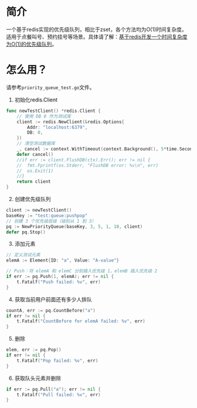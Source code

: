 # 简介
一个基于redis实现的优先级队列，相比于zset，各个方法均为O(1)时间复杂度。适用于点餐叫号、预约挂号等场景。具体请了解：[基于redis开发一个时间复杂度为O(1)的优先级队列](https://juejin.cn/post/7468245032812167204)。

# 怎么用？
请参考`priority_queue_test.go`文件。

1. 初始化<font style="color:#080808;background-color:#ffffff;">redis.Client</font>

```go
func newTestClient() *redis.Client {
	// 使用 DB 0 作为测试库
	client := redis.NewClient(&redis.Options{
		Addr: "localhost:6379",
		DB: 0,
	})
	// 清空测试数据库
	_, cancel := context.WithTimeout(context.Background(), 5*time.Second)
	defer cancel()
	//if err := client.FlushDB(ctx).Err(); err != nil {
	//	fmt.Fprintf(os.Stderr, "FlushDB error: %v\n", err)
	//	os.Exit(1)
	//}
	return client
}

```

2. 创建优先级队列
```go
client := newTestClient()
baseKey := "test:queue:pushpop"
// 创建 3 个优先级层级（级别从 1 到 3）
pq := NewPriorityQueue(baseKey, 3, 5, 1, 10, client)
defer pq.Stop()
```

3. 添加元素

```go
// 定义测试元素
elemA := Element{ID: "a", Value: "A-value"}

// Push：将 elemA 和 elemC 分别插入优先级 1，elemB 插入优先级 2
if err := pq.Push(1, elemA); err != nil {
    t.Fatalf("Push failed: %v", err)
}
```

4. 获取当前用户前面还有多少人排队

```go
countA, err := pq.CountBefore("a")
if err != nil {
    t.Fatalf("CountBefore for elemA failed: %v", err)
}
```

5. 删除

```go
elem, err := pq.Pop()
if err != nil {
    t.Fatalf("Pop failed: %v", err)
}
```

6. 获取队头元素并删除

```go
if err := pq.Pull("a"); err != nil {
    t.Fatalf("Pull failed: %v", err)
}
```

